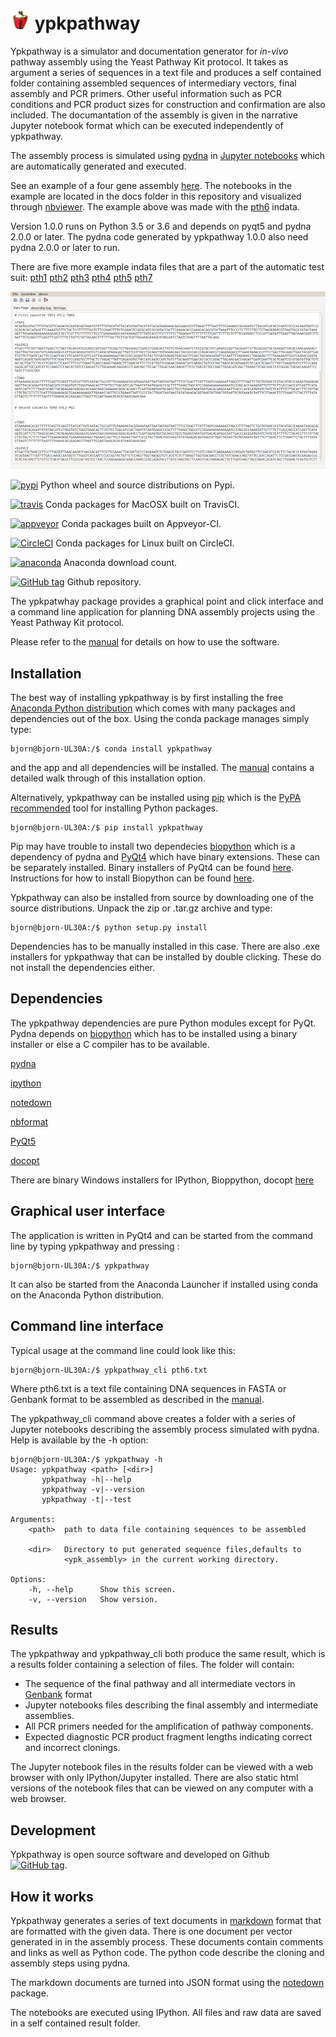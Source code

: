 # [![icon](https://raw.githubusercontent.com/BjornFJohansson/ypkpathway/master/icon.resized.png)](https://pypi.python.org/pypi/ypkpathway/) ypkpathway 

Ypkpathway is a simulator and documentation generator for _in-vivo_ pathway assembly using the Yeast Pathway Kit protocol. 
It takes as argument a series of sequences in a text file and produces a self contained folder containing assembled sequences 
of intermediary vectors, final assembly and PCR primers. Other useful information such as PCR conditions and PCR product sizes 
for construction and confirmation are also included. The documantation of the assembly is given in the narrative 
Jupyter notebook format which can be executed independently of ypkpathway.

The assembly process is simulated using [pydna](https://github.com/BjornFJohansson/pydna) 
in [Jupyter notebooks](http://ipython.org/notebook.html) which are automatically generated and executed. 

See an example of a four gene assembly [here](http://nbviewer.ipython.org/github/BjornFJohansson/ypkpathway/blob/master/docs/pth6/pw.ipynb). 
The notebooks in the example are located in the docs folder in this repository and visualized through [nbviewer](http://nbviewer.ipython.org/).
The example above was made with the [pth6](http://nbviewer.ipython.org/github/BjornFJohansson/ypkpathway/blob/master/tests/pth6.txt) indata.

Version 1.0.0 runs on Python 3.5 or 3.6 and depends on pyqt5 and pydna 2.0.0 or later.
The pydna code generated by ypkpathway 1.0.0 also need pydna 2.0.0 or later to run.

There are five more example indata files that are a part of the automatic test suit: 
[pth1](http://nbviewer.ipython.org/github/BjornFJohansson/ypkpathway/blob/master/tests/pth1.txt)
[pth2](http://nbviewer.ipython.org/github/BjornFJohansson/ypkpathway/blob/master/tests/pth2.txt)
[pth3](http://nbviewer.ipython.org/github/BjornFJohansson/ypkpathway/blob/master/tests/pth3.txt)
[pth4](http://nbviewer.ipython.org/github/BjornFJohansson/ypkpathway/blob/master/tests/pth4.txt)
[pth5](http://nbviewer.ipython.org/github/BjornFJohansson/ypkpathway/blob/master/tests/pth5.txt)
[pth7](http://nbviewer.ipython.org/github/BjornFJohansson/ypkpathway/blob/master/tests/pth7.txt)

[![screenshot](https://raw.githubusercontent.com/BjornFJohansson/ypkpathway/master/screenshot.resized.png)](https://github.com/BjornFJohansson/ypkpathway) 

[![pypi](https://img.shields.io/pypi/pyversions/ypkpathway.svg)](https://pypi.python.org/pypi/ypkpathway/) Python wheel and source distributions on Pypi.

[![travis](https://travis-ci.org/BjornFJohansson/ypkpathway.svg)](https://travis-ci.org/BjornFJohansson/ypkpathway) Conda packages for MacOSX built on TravisCI.

[![appveyor](https://ci.appveyor.com/api/projects/status/ol5ru8po7fx5cimj?svg=true)](https://ci.appveyor.com/project/BjornFJohansson/ypkpathway) Conda packages built on Appveyor-CI.

[![CircleCI](https://circleci.com/gh/BjornFJohansson/ypkpathway.svg?style=svg)](https://circleci.com/gh/BjornFJohansson/ypkpathway) Conda packages for Linux built on CircleCI. 

[![anaconda](https://anaconda.org/bjornfjohansson/ypkpathway/badges/downloads.svg)](https://anaconda.org/bjornfjohansson/ypkpathway) Anaconda download count.

[![GitHub tag](https://img.shields.io/github/tag/BjornFJohansson/ypkpathway.svg)](https://github.com/BjornFJohansson/ypkpathway) Github repository.

The ypkpatwhay package provides a graphical point and click interface and a command line application for planning DNA assembly projects 
using the Yeast Pathway Kit protocol.

Please refer to the [manual](https://github.com/BjornFJohansson/ypkpathway/blob/master/docs/manual.pdf) for details on how to use the software.

## Installation

The best way of installing ypkpathway is by first installing the free [Anaconda Python distribution](https://store.continuum.io/cshop/anaconda/) which comes with
many packages and dependencies out of the box. Using the conda package manages simply type:

    bjorn@bjorn-UL30A:/$ conda install ypkpathway

and the app and all dependencies will be installed. The [manual](https://github.com/BjornFJohansson/ypkpathway/blob/master/docs/manual.pdf) contains a detailed 
walk through of this installation option.

Alternatively, ypkpathway can be installed using [pip](https://pypi.python.org/pypi/pip) which is the [PyPA recommended](https://python-packaging-user-guide.readthedocs.org/en/latest/current.html) tool for installing Python packages.

    bjorn@bjorn-UL30A:/$ pip install ypkpathway

Pip may have trouble to install two dependecies [biopython](https://pypi.python.org/pypi/biopython) which is a dependency of pydna and [PyQt4](https://pypi.python.org/pypi/PyQt4/4.11.4) which have binary extensions. 
These can be separately installed. Binary installers of PyQt4 can be found [here](http://www.riverbankcomputing.com/software/pyqt/download). Instructions for how to install Biopython can 
be found [here](http://biopython.org/wiki/Download).

Ypkpathway can also be installed from source by downloading one of the source distributions. Unpack the zip or .tar.gz archive and type:

    bjorn@bjorn-UL30A:/$ python setup.py install

Dependencies has to be manually installed in this case. There are also .exe installers for ypkpathway that can be installed by double clicking.
These do not install the dependencies either.

## Dependencies

The ypkpathway dependencies are pure Python modules except for PyQt. 
Pydna depends on [biopython](https://pypi.python.org/pypi/biopython) which has 
to be installed using a binary installer or else a C compiler has to be available. 

[pydna](https://pypi.python.org/pypi/pydna)

[ipython](https://pypi.python.org/pypi/ipython)

[notedown](https://pypi.python.org/pypi/notedown)

[nbformat](https://pypi.python.org/pypi/nbformat/4.3.0)

[PyQt5](https://pypi.python.org/pypi/PyQt5)

[docopt](https://pypi.python.org/pypi/docopt)

There are binary Windows installers for IPython, Bioppython, docopt [here](http://www.lfd.uci.edu/~gohlke/pythonlibs/) 

## Graphical user interface

The application is written in PyQt4 and can be started from the command line by typing ypkpathway and pressing <enter>:

    bjorn@bjorn-UL30A:/$ ypkpathway

It can also be started from the Anaconda Launcher if installed using conda on the Anaconda Python distribution.


## Command line interface

Typical usage at the command line could look like this:

    bjorn@bjorn-UL30A:/$ ypkpathway_cli pth6.txt

Where pth6.txt is a text file containing DNA sequences in FASTA or Genbank format to be assembled as described in the [manual](https://github.com/BjornFJohansson/ypkpathway/blob/master/docs/manual.pdf).

The ypkpathway_cli command above creates a folder with a series of Jupyter notebooks describing 
the assembly process simulated with pydna. Help is available by the -h option:

    bjorn@bjorn-UL30A:/$ ypkpathway -h
    Usage: ypkpathway <path> [<dir>]
           ypkpathway -h|--help
           ypkpathway -v|--version
           ypkpathway -t|--test

    Arguments:
        <path>  path to data file containing sequences to be assembled

        <dir>   Directory to put generated sequence files,defaults to
                <ypk_assembly> in the current working directory.

    Options:
        -h, --help      Show this screen.
        -v, --version   Show version.


## Results

The ypkpathway and ypkpathway_cli both produce the same result, which is a results folder containing a selection of files.
The folder will contain:

-   The sequence of the final pathway and all intermediate vectors in [Genbank](http://www.ncbi.nlm.nih.gov/Sitemap/samplerecord.html) format
-   Jupyter notebooks files describing the final assembly and intermediate assemblies.
-   All PCR primers needed for the amplification of pathway components.
-   Expected diagnostic PCR product fragment lengths indicating correct and incorrect clonings.

The Jupyter notebook files in the results folder can be viewed with a web browser with only IPython/Jupyter installed.
There are also static html versions of the notebook files that can be viewed on any computer with a web browser.

## Development

Ypkpathway is open source software and developed on 
Github [![GitHub tag](https://img.shields.io/github/tag/BjornFJohansson/ypkpathway.svg)](https://github.com/BjornFJohansson/ypkpathway).

## How it works

Ypkpathway generates a series of text documents in [markdown](http://daringfireball.net/projects/markdown/) format 
that are formatted with the given data. There is one document per vector generated in in the assembly process. 
These documents contain comments and links as well as Python code. The python code describe the cloning and assembly 
steps using pydna. 

The markdown documents are turned into JSON format using the [notedown](https://github.com/aaren/notedown) package. 

The notebooks are executed using IPython. All files and
raw data are saved in a self contained result folder.
